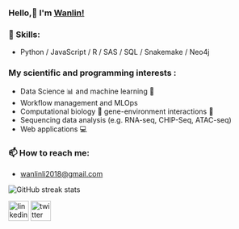 ### Hello,👋 I'm [Wanlin!](https://wanlinli2021.github.io/Wanlin.github.io/)


### 🔭 Skills: 
- Python / JavaScript / R / SAS / SQL / Snakemake / Neo4j

### My scientific and programming interests :

-   Data Science  📊  and machine learning  🤖
-   Workflow management and MLOps
-   Computational biology  🧬  gene-environment interactions  🌿
-   Sequencing data analysis (e.g. RNA-seq, CHIP-Seq, ATAC-seq)
-   Web applications  💻

### 📫 How to reach me: 
- wanlinli2018@gmail.com



<!-- ![Anurag's GitHub stats](https://github-readme-stats.vercel.app/api?username=WanlinLi2021&show_icons=true&theme=transparent)  -->
![GitHub streak stats](https://streak-stats.demolab.com/?user=WanlinLi2021)  


[<img src='https://cdn.jsdelivr.net/npm/simple-icons@3.0.1/icons/linkedin.svg' alt='linkedin' height='40'>](https://www.linkedin.com/in/wanlin-li-825bb4197/) 
[<img src='https://cdn.jsdelivr.net/npm/simple-icons@3.0.1/icons/twitter.svg' alt='twitter' height='40'>](https://twitter.com/lin2310lin)  
<!--[<img src='https://cdn.jsdelivr.net/npm/simple-icons@3.0.1/icons/icloud.svg' alt='website' height='40'>](https://wanlinli2021.github.io/Wanlin.github.io/)  -->



<!--
**WanlinLi2021/WanlinLi2021** is a ✨ _special_ ✨ repository because its `README.md` (this file) appears on your GitHub profile.

Here are some ideas to get you started:

- 🔭 I’m currently working on ...
- 🌱 I’m currently learning ...
- 👯 I’m looking to collaborate on ...
- 🤔 I’m looking for help with ...
- 💬 Ask me about ...
- 📫 How to reach me: ...
- 😄 Pronouns: ...
- ⚡ Fun fact: ...
-->
